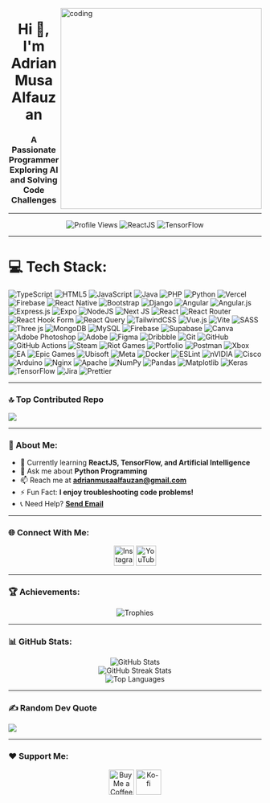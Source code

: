 <img align="right" alt="coding" width="400" 
    src="https://media.licdn.com/dms/image/D4D12AQFLgvgs2WvyJQ/article-cover_image-shrink_600_2000/0/1683923173203?e=2147483647&v=beta&t=xGtuNa7LLj1EMX9LzJlrGLxMYdCM4L5nCC0tw-MmIhs">

<h1 align="center">Hi 👋, I'm Adrian Musa Alfauzan</h1>
<h3 align="center">A Passionate Programmer Exploring AI and Solving Code Challenges</h3>

---

<p align="center">
    <img src="https://komarev.com/ghpvc/?username=adrianalfauzan&label=Profile%20Views&color=0e75b6&style=flat" alt="Profile Views" />
    <img src="https://img.shields.io/badge/-ReactJS-61DAFB?logo=react&logoColor=white&style=flat-square" alt="ReactJS" />
    <img src="https://img.shields.io/badge/-TensorFlow-FF6F00?logo=tensorflow&logoColor=white&style=flat-square" alt="TensorFlow" />
</p>

---

# 💻 Tech Stack:
![TypeScript](https://img.shields.io/badge/typescript-%23007ACC.svg?style=flat&logo=typescript&logoColor=white) ![HTML5](https://img.shields.io/badge/html5-%23E34F26.svg?style=flat&logo=html5&logoColor=white) ![JavaScript](https://img.shields.io/badge/javascript-%23323330.svg?style=flat&logo=javascript&logoColor=%23F7DF1E) ![Java](https://img.shields.io/badge/java-%23ED8B00.svg?style=flat&logo=openjdk&logoColor=white) ![PHP](https://img.shields.io/badge/php-%23777BB4.svg?style=flat&logo=php&logoColor=white) ![Python](https://img.shields.io/badge/python-3670A0?style=flat&logo=python&logoColor=ffdd54) ![Vercel](https://img.shields.io/badge/vercel-%23000000.svg?style=flat&logo=vercel&logoColor=white) ![Firebase](https://img.shields.io/badge/firebase-%23039BE5.svg?style=flat&logo=firebase) ![React Native](https://img.shields.io/badge/react_native-%2320232a.svg?style=flat&logo=react&logoColor=%2361DAFB) ![Bootstrap](https://img.shields.io/badge/bootstrap-%238511FA.svg?style=flat&logo=bootstrap&logoColor=white) ![Django](https://img.shields.io/badge/django-%23092E20.svg?style=flat&logo=django&logoColor=white) ![Angular](https://img.shields.io/badge/angular-%23DD0031.svg?style=flat&logo=angular&logoColor=white) ![Angular.js](https://img.shields.io/badge/angular.js-%23E23237.svg?style=flat&logo=angularjs&logoColor=white) ![Express.js](https://img.shields.io/badge/express.js-%23404d59.svg?style=flat&logo=express&logoColor=%2361DAFB) ![Expo](https://img.shields.io/badge/expo-1C1E24?style=flat&logo=expo&logoColor=#D04A37) ![NodeJS](https://img.shields.io/badge/node.js-6DA55F?style=flat&logo=node.js&logoColor=white) ![Next JS](https://img.shields.io/badge/Next-black?style=flat&logo=next.js&logoColor=white) ![React](https://img.shields.io/badge/react-%2320232a.svg?style=flat&logo=react&logoColor=%2361DAFB) ![React Router](https://img.shields.io/badge/React_Router-CA4245?style=flat&logo=react-router&logoColor=white) ![React Hook Form](https://img.shields.io/badge/React%20Hook%20Form-%23EC5990.svg?style=flat&logo=reacthookform&logoColor=white) ![React Query](https://img.shields.io/badge/-React%20Query-FF4154?style=flat&logo=react%20query&logoColor=white) ![TailwindCSS](https://img.shields.io/badge/tailwindcss-%2338B2AC.svg?style=flat&logo=tailwind-css&logoColor=white) ![Vue.js](https://img.shields.io/badge/vue.js-%2335495e.svg?style=flat&logo=vuedotjs&logoColor=%234FC08D) ![Vite](https://img.shields.io/badge/vite-%23646CFF.svg?style=flat&logo=vite&logoColor=white) ![SASS](https://img.shields.io/badge/SASS-hotpink.svg?style=flat&logo=SASS&logoColor=white) ![Three js](https://img.shields.io/badge/threejs-black?style=flat&logo=three.js&logoColor=white) ![MongoDB](https://img.shields.io/badge/MongoDB-%234ea94b.svg?style=flat&logo=mongodb&logoColor=white) ![MySQL](https://img.shields.io/badge/mysql-4479A1.svg?style=flat&logo=mysql&logoColor=white) ![Firebase](https://img.shields.io/badge/firebase-a08021?style=flat&logo=firebase&logoColor=ffcd34) ![Supabase](https://img.shields.io/badge/Supabase-3ECF8E?style=flat&logo=supabase&logoColor=white) ![Canva](https://img.shields.io/badge/Canva-%2300C4CC.svg?style=flat&logo=Canva&logoColor=white) ![Adobe Photoshop](https://img.shields.io/badge/adobe%20photoshop-%2331A8FF.svg?style=flat&logo=adobe%20photoshop&logoColor=white) ![Adobe](https://img.shields.io/badge/adobe-%23FF0000.svg?style=flat&logo=adobe&logoColor=white) ![Figma](https://img.shields.io/badge/figma-%23F24E1E.svg?style=flat&logo=figma&logoColor=white) ![Dribbble](https://img.shields.io/badge/Dribbble-EA4C89?style=flat&logo=dribbble&logoColor=white) ![Git](https://img.shields.io/badge/git-%23F05033.svg?style=flat&logo=git&logoColor=white) ![GitHub](https://img.shields.io/badge/github-%23121011.svg?style=flat&logo=github&logoColor=white) ![GitHub Actions](https://img.shields.io/badge/github%20actions-%232671E5.svg?style=flat&logo=githubactions&logoColor=white) ![Steam](https://img.shields.io/badge/steam-%23000000.svg?style=flat&logo=steam&logoColor=white) ![Riot Games](https://img.shields.io/badge/riotgames-D32936.svg?style=flat&logo=riotgames&logoColor=white) ![Portfolio](https://img.shields.io/badge/Portfolio-%23000000.svg?style=flat&logo=firefox&logoColor=#FF7139) ![Postman](https://img.shields.io/badge/Postman-FF6C37?style=flat&logo=postman&logoColor=white) ![Xbox](https://img.shields.io/badge/xbox-%23107C10.svg?style=flat&logo=xbox&logoColor=white) ![EA](https://img.shields.io/badge/ea-%23000000.svg?style=flat&logo=ea&logoColor=white) ![Epic Games](https://img.shields.io/badge/epicgames-%23313131.svg?style=flat&logo=epicgames&logoColor=white) ![Ubisoft](https://img.shields.io/badge/Ubisoft-%23F5F5F5.svg?style=flat&logo=Ubisoft&logoColor=black) ![Meta](https://img.shields.io/badge/Meta-%230467DF.svg?style=flat&logo=Meta&logoColor=white) ![Docker](https://img.shields.io/badge/docker-%230db7ed.svg?style=flat&logo=docker&logoColor=white) ![ESLint](https://img.shields.io/badge/ESLint-4B3263?style=flat&logo=eslint&logoColor=white) ![nVIDIA](https://img.shields.io/badge/nVIDIA-%2376B900.svg?style=flat&logo=nVIDIA&logoColor=white) ![Cisco](https://img.shields.io/badge/cisco-%23049fd9.svg?style=flat&logo=cisco&logoColor=black) ![Arduino](https://img.shields.io/badge/-Arduino-00979D?style=flat&logo=Arduino&logoColor=white) ![Nginx](https://img.shields.io/badge/nginx-%23009639.svg?style=flat&logo=nginx&logoColor=white) ![Apache](https://img.shields.io/badge/apache-%23D42029.svg?style=flat&logo=apache&logoColor=white) ![NumPy](https://img.shields.io/badge/numpy-%23013243.svg?style=flat&logo=numpy&logoColor=white) ![Pandas](https://img.shields.io/badge/pandas-%23150458.svg?style=flat&logo=pandas&logoColor=white) ![Matplotlib](https://img.shields.io/badge/Matplotlib-%23ffffff.svg?style=flat&logo=Matplotlib&logoColor=black) ![Keras](https://img.shields.io/badge/Keras-%23D00000.svg?style=flat&logo=Keras&logoColor=white) ![TensorFlow](https://img.shields.io/badge/TensorFlow-%23FF6F00.svg?style=flat&logo=TensorFlow&logoColor=white) ![Jira](https://img.shields.io/badge/jira-%230A0FFF.svg?style=flat&logo=jira&logoColor=white) ![Prettier](https://img.shields.io/badge/prettier-%23F7B93E.svg?style=flat&logo=prettier&logoColor=black)

---

### 🔝 Top Contributed Repo
![](https://github-contributor-stats.vercel.app/api?username=AdrianAlfauzan&limit=5&theme=neon&combine_all_yearly_contributions=true)

---

### 🌱 About Me:
- 🔭 Currently learning **ReactJS, TensorFlow, and Artificial Intelligence**
- 💬 Ask me about **Python Programming**
- 📫 Reach me at **[adrianmusaalfauzan@gmail.com](mailto:adrianmusaalfauzan@gmail.com)**
- ⚡ Fun Fact: **I enjoy troubleshooting code problems!**
- 📞 Need Help? **[Send Email](mailto:adrianmusaalfauzan@gmail.com)**

---



### 🌐 Connect With Me:
<p align="center">
    <a href="https://www.instagram.com/_leonyr/" target="_blank"><img src="https://raw.githubusercontent.com/rahuldkjain/github-profile-readme-generator/master/src/images/icons/Social/instagram.svg" alt="Instagram" height="40" /></a>
    <a href="https://www.youtube.com/@thepyprogramming" target="_blank"><img src="https://raw.githubusercontent.com/rahuldkjain/github-profile-readme-generator/master/src/images/icons/Social/youtube.svg" alt="YouTube" height="40" /></a>
</p>

---

### 🏆 Achievements:
<p align="center">
    <img src="https://github-profile-trophy.vercel.app/?username=adrianalfauzan&margin-w=5&theme=darkhub" alt="Trophies" />
</p>

---

### 📊 GitHub Stats:
<div align="center">
<img src="https://github-readme-stats.vercel.app/api?username=AdrianAlfauzan&theme=neon&hide_border=false&include_all_commits=true&count_private=true" alt="GitHub Stats"/><br/>
  <img src="https://github-readme-streak-stats.herokuapp.com/?user=AdrianAlfauzan&theme=neon&hide_border=false" alt="GitHub Streak Stats"/><br/>
  <img src="https://github-readme-stats.vercel.app/api/top-langs/?username=AdrianAlfauzan&theme=neon&hide_border=false&include_all_commits=true&count_private=true&layout=compact" alt="Top Languages"/>
</div>

---

### ✍️ Random Dev Quote
![](https://quotes-github-readme.vercel.app/api?type=horizontal&theme=tokyonight)

---
### ❤️ Support Me:
<p align="center">
    <a href="https://saweria.co/callmeleon" target="_blank"><img src="https://cdn.buymeacoffee.com/buttons/v2/default-yellow.png" height="50" alt="Buy Me a Coffee" /></a>
    <a href="https://saweria.co/callmeleon" target="_blank"><img src="https://cdn.ko-fi.com/cdn/kofi3.png?v=3" height="50" alt="Ko-fi" /></a>
</p>
